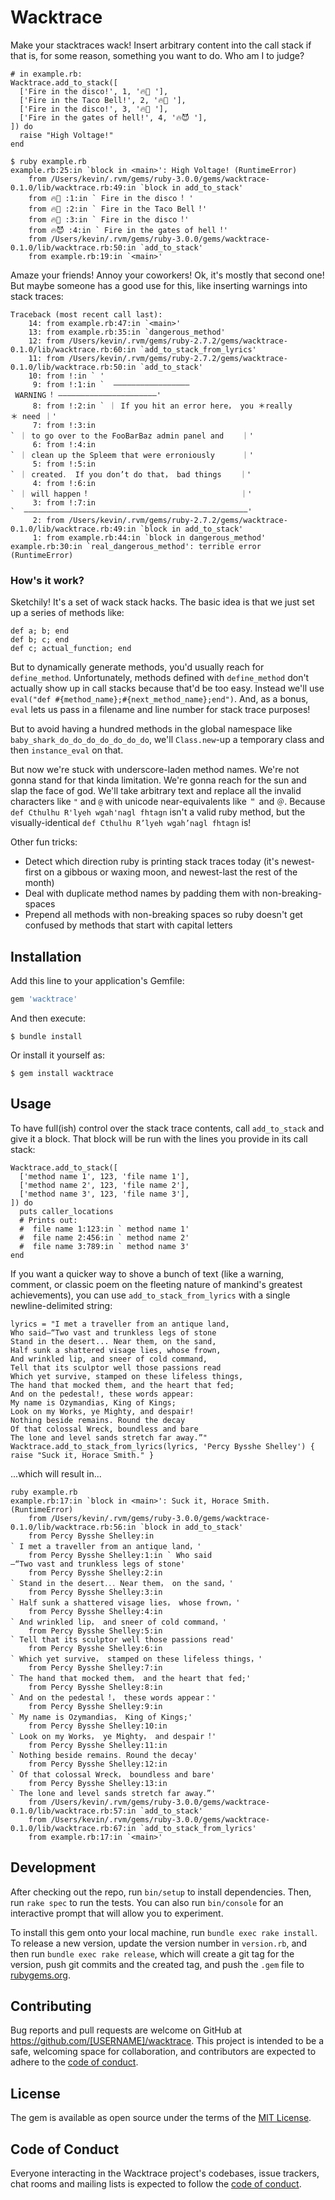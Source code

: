 # Wacktrace

Make your stacktraces wack! Insert arbitrary content into the call stack if that is, for some reason, something you want to do. Who am I to judge?

```
# in example.rb:
Wacktrace.add_to_stack([
  ['Fire in the disco!', 1, '🔥🕺 '],
  ['Fire in the Taco Bell!', 2, '🔥🌮 '],
  ['Fire in the disco!', 3, '🔥🕺 '],
  ['Fire in the gates of hell!', 4, '🔥😈 '],
]) do
  raise "High Voltage!"
end
```

```
$ ruby example.rb
example.rb:25:in `block in <main>': High Voltage! (RuntimeError)
	from /Users/kevin/.rvm/gems/ruby-3.0.0/gems/wacktrace-0.1.0/lib/wacktrace.rb:49:in `block in add_to_stack'
	from 🔥🕺 :1:in ` Fire in the disco︕ '
	from 🔥🌮 :2:in ` Fire in the Taco Bell︕'
	from 🔥🕺 :3:in ` Fire in the disco︕'
	from 🔥😈 :4:in ` Fire in the gates of hell︕'
	from /Users/kevin/.rvm/gems/ruby-3.0.0/gems/wacktrace-0.1.0/lib/wacktrace.rb:50:in `add_to_stack'
	from example.rb:19:in `<main>'
```

Amaze your friends! Annoy your coworkers! Ok, it's mostly that second one! But maybe someone has a good use for this, like inserting warnings into stack traces:

```
Traceback (most recent call last):
	14: from example.rb:47:in `<main>'
	13: from example.rb:35:in `dangerous_method'
	12: from /Users/kevin/.rvm/gems/ruby-2.7.2/gems/wacktrace-0.1.0/lib/wacktrace.rb:60:in `add_to_stack_from_lyrics'
	11: from /Users/kevin/.rvm/gems/ruby-2.7.2/gems/wacktrace-0.1.0/lib/wacktrace.rb:50:in `add_to_stack'
	10: from !:in ` '
	 9: from !:1:in `  ––––––––––––––––– WARNING︕ ––––––––––––––––––––––'
	 8: from !:2:in ` ｜ If you hit an error here， you ＊really＊ need ｜'
	 7: from !:3:in ` ｜ to go over to the FooBarBaz admin panel and    ｜'
	 6: from !:4:in ` ｜ clean up the Spleem that were erroniously      ｜'
	 5: from !:5:in ` ｜ created․  If you don’t do that， bad things    ｜'
	 4: from !:6:in ` ｜ will happen︕                                  ｜'
	 3: from !:7:in `  ––––––––––––––––––––––––––––––––––––––––––––––––––'
	 2: from /Users/kevin/.rvm/gems/ruby-2.7.2/gems/wacktrace-0.1.0/lib/wacktrace.rb:49:in `block in add_to_stack'
	 1: from example.rb:44:in `block in dangerous_method'
example.rb:30:in `real_dangerous_method': terrible error (RuntimeError)
```

### How's it work?

Sketchily! It's a set of wack stack hacks. The basic idea is that we just set up a series of methods like:

```
def a; b; end
def b; c; end
def c; actual_function; end
```

But to dynamically generate methods, you'd usually reach for `define_method`. Unfortunately, methods defined with `define_method` don't actually show up in call stacks because that'd be too easy. Instead we'll use `eval("def #{method_name};#{next_method_name};end")`. And, as a bonus, `eval` lets us pass in a filename and line number for stack trace purposes!

But to avoid having a hundred methods in the global namespace like `baby_shark_do_do_do_do_do_do_do`, we'll `Class.new`-up a temporary class and then `instance_eval` on that.

But now we're stuck with underscore-laden method names. We're not gonna stand for that kinda limitation. We're gonna reach for the sun and slap the face of god. We'll take arbitrary text and replace all the invalid characters like `"` and `@` with unicode near-equivalents like `＂` and `＠`. Because `def Cthulhu R'lyeh wgah'nagl fhtagn` isn't a valid ruby method, but the visually-identical `def Cthulhu R’lyeh wgah’nagl fhtagn` is!

Other fun tricks:

- Detect which direction ruby is printing stack traces today (it's newest-first on a gibbous or waxing moon, and newest-last the rest of the month)
- Deal with duplicate method names by padding them with non-breaking-spaces
- Prepend all methods with non-breaking spaces so ruby doesn't get confused by methods that start with capital letters

## Installation

Add this line to your application's Gemfile:

```ruby
gem 'wacktrace'
```

And then execute:

    $ bundle install

Or install it yourself as:

    $ gem install wacktrace

## Usage

To have full(ish) control over the stack trace contents, call `add_to_stack` and give it a block. That block will be run with the lines you provide in its call stack:

```
Wacktrace.add_to_stack([
  ['method name 1', 123, 'file name 1'],
  ['method name 2', 123, 'file name 2'],
  ['method name 3', 123, 'file name 3'],
]) do
  puts caller_locations
  # Prints out:
  #  file name 1:123:in ` method name 1'
  #  file name 2:456:in ` method name 2'
  #  file name 3:789:in ` method name 3'
end
```

If you want a quicker way to shove a bunch of text (like a warning, comment, or classic poem on the fleeting nature of mankind's greatest achievements), you can use `add_to_stack_from_lyrics` with a single newline-delimited string:

```
lyrics = "I met a traveller from an antique land,
Who said—“Two vast and trunkless legs of stone
Stand in the desert... Near them, on the sand,
Half sunk a shattered visage lies, whose frown,
And wrinkled lip, and sneer of cold command,
Tell that its sculptor well those passions read
Which yet survive, stamped on these lifeless things,
The hand that mocked them, and the heart that fed;
And on the pedestal!, these words appear:
My name is Ozymandias, King of Kings;
Look on my Works, ye Mighty, and despair!
Nothing beside remains. Round the decay
Of that colossal Wreck, boundless and bare
The lone and level sands stretch far away.”"
Wacktrace.add_to_stack_from_lyrics(lyrics, 'Percy Bysshe Shelley') { raise "Suck it, Horace Smith." }
```

...which will result in...

```
ruby example.rb
example.rb:17:in `block in <main>': Suck it, Horace Smith. (RuntimeError)
	from /Users/kevin/.rvm/gems/ruby-3.0.0/gems/wacktrace-0.1.0/lib/wacktrace.rb:56:in `block in add_to_stack'
	from Percy Bysshe Shelley:in ` I met a traveller from an antique land，'
	from Percy Bysshe Shelley:1:in ` Who said—“Two vast and trunkless legs of stone'
	from Percy Bysshe Shelley:2:in ` Stand in the desert․․․ Near them， on the sand，'
	from Percy Bysshe Shelley:3:in ` Half sunk a shattered visage lies， whose frown，'
	from Percy Bysshe Shelley:4:in ` And wrinkled lip， and sneer of cold command，'
	from Percy Bysshe Shelley:5:in ` Tell that its sculptor well those passions read'
	from Percy Bysshe Shelley:6:in ` Which yet survive， stamped on these lifeless things，'
	from Percy Bysshe Shelley:7:in ` The hand that mocked them， and the heart that fed;'
	from Percy Bysshe Shelley:8:in ` And on the pedestal︕， these words appear：'
	from Percy Bysshe Shelley:9:in ` My name is Ozymandias， King of Kings;'
	from Percy Bysshe Shelley:10:in ` Look on my Works， ye Mighty， and despair︕'
	from Percy Bysshe Shelley:11:in ` Nothing beside remains․ Round the decay'
	from Percy Bysshe Shelley:12:in ` Of that colossal Wreck， boundless and bare'
	from Percy Bysshe Shelley:13:in ` The lone and level sands stretch far away․”'
	from /Users/kevin/.rvm/gems/ruby-3.0.0/gems/wacktrace-0.1.0/lib/wacktrace.rb:57:in `add_to_stack'
	from /Users/kevin/.rvm/gems/ruby-3.0.0/gems/wacktrace-0.1.0/lib/wacktrace.rb:67:in `add_to_stack_from_lyrics'
	from example.rb:17:in `<main>'
```

## Development

After checking out the repo, run `bin/setup` to install dependencies. Then, run `rake spec` to run the tests. You can also run `bin/console` for an interactive prompt that will allow you to experiment.

To install this gem onto your local machine, run `bundle exec rake install`. To release a new version, update the version number in `version.rb`, and then run `bundle exec rake release`, which will create a git tag for the version, push git commits and the created tag, and push the `.gem` file to [rubygems.org](https://rubygems.org).

## Contributing

Bug reports and pull requests are welcome on GitHub at https://github.com/[USERNAME]/wacktrace. This project is intended to be a safe, welcoming space for collaboration, and contributors are expected to adhere to the [code of conduct](https://github.com/[USERNAME]/wacktrace/blob/main/CODE_OF_CONDUCT.md).

## License

The gem is available as open source under the terms of the [MIT License](https://opensource.org/licenses/MIT).

## Code of Conduct

Everyone interacting in the Wacktrace project's codebases, issue trackers, chat rooms and mailing lists is expected to follow the [code of conduct](https://github.com/[USERNAME]/wacktrace/blob/main/CODE_OF_CONDUCT.md).
